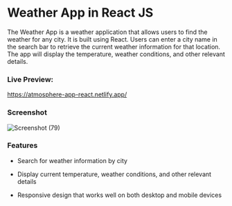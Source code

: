 # Weather App in React JS

The Weather App is a weather application that allows users to find the weather for any city. It is built using React. Users can enter a city name in the search bar to retrieve the current weather information for that location. The app will display the temperature, weather conditions, and other relevant details.

### Live Preview:
https://atmosphere-app-react.netlify.app/

### Screenshot
![Screenshot (79)](https://github.com/Vijaykrishna31/PRODIGY_WD_05/assets/138977952/d202aaee-f73e-4409-bdac-ce58708bdc38)

### Features

- Search for weather information by city

- Display current temperature, weather conditions, and other relevant details

- Responsive design that works well on both desktop and mobile devices

